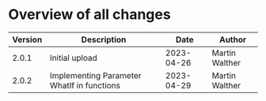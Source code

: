 # Overview of all changes

Version | Description | Date | Author
-|-|-|-
2.0.1 | Initial upload | 2023-04-26 | Martin Walther
2.0.2 | Implementing Parameter WhatIf in functions | 2023-04-29 | Martin Walther
